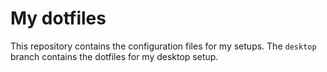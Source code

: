 # My dotfiles

This repository contains the configuration files for my setups. The `desktop` branch contains the dotfiles for my desktop setup. 
